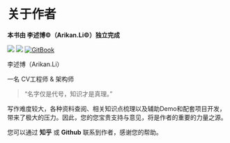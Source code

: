 # 关于作者

**本书由 李述博©（Arikan.Li©）独立完成**

<p align='left'>
<a href="https://github.com/Windsander" target="_blank"><img src="https://img.shields.io/badge/作者-@Arikan.Li-000000.svg?style=flat&logo=GitHub"></a>
<a href="https://www.zhihu.com/people/ArikanLi" target="_blank"><img src="https://img.shields.io/badge/小岛上的黑桃六-@Arikan.Li-000000.svg?style=flat&logo=zhihu"></a>
<a href="https://arikan-lis-library.gitbook.io/av-tech-dev-toolbook/" target="_blank"><img alt="GitBook" src="https://img.shields.io/github/stars/Windsander/Project_M?label=Stars&style=flat&logo=GitBook"></a>
</p>

李述博（Arikan.Li）

一名 CV工程师 & 架构师

>“名字仅是代号，知识才是真理。”

写作难度较大，各种资料查阅、相关知识点梳理以及辅助Demo和配套项目开发，带来了极大的压力。因此，您的您宝贵支持与意见，将是作者的重要的力量之源。

您可以通过 **知乎** 或 **Github** 联系到作者，感谢您的帮助。